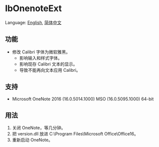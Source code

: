 # IbOnenoteExt
Language: [English](README.md), [简体中文](README.zh-Hans)

## 功能
* 修改 Calibri 字体为微软雅黑。
	* 影响输入和样式字体。
	* 影响现存 Calibri 文本的显示。
	* 导致不能再向文本应用 Calibri。

## 支持
* Microsoft OneNote 2016 (16.0.5014.1000) MSO (16.0.5095.1000) 64-bit

## 用法
1. 关闭 OneNote，等几分钟。
1. 把 version.dll 放进 C:\Program Files\Microsoft Office\Office16。
1. 重新启动 OneNote。